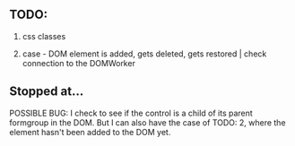 ## TODO:

1. css classes

2. case - DOM element is added, gets deleted, gets restored | check connection to the DOMWorker

## Stopped at...


POSSIBLE BUG: I check to see if the control is a child of its parent formgroup in the DOM. But I can also have the case of TODO: 2, where the element hasn't been added to the DOM yet.
